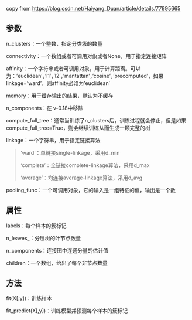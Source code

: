 copy from https://blog.csdn.net/Haiyang_Duan/article/details/77995665

## 参数

n_clusters：一个整数，指定分类簇的数量

connectivity：一个数组或者可调用对象或者None，用于指定连接矩阵

affinity：一个字符串或者可调用对象，用于计算距离。可以为：’euclidean’，’l1’，’l2’，’mantattan’，’cosine’，’precomputed’，如果linkage=’ward’，则affinity必须为’euclidean’

memory：用于缓存输出的结果，默认为不缓存

n_components：在 v-0.18中移除

compute_full_tree：通常当训练了n_clusters后，训练过程就会停止，但是如果compute_full_tree=True，则会继续训练从而生成一颗完整的树

linkage：一个字符串，用于指定链接算法

>‘ward’：单链接single-linkage，采用d_min
>
>‘complete’：全链接complete-linkage算法，采用d_max
>
>‘average’：均连接average-linkage算法，采用d_avg

pooling_func：一个可调用对象，它的输入是一组特征的值，输出是一个数

## 属性

labels：每个样本的簇标记

n_leaves_：分层树的叶节点数量

n_components：连接图中连通分量的估计值

children：一个数组，给出了每个非节点数量

## 方法

fit(X[,y])：训练样本

fit_predict(X[,y])：训练模型并预测每个样本的簇标记
